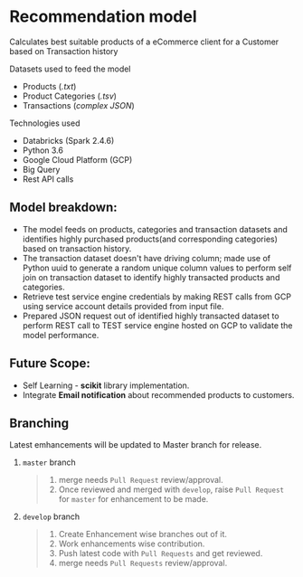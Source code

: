 # Recommendation model 
Calculates best suitable products of a eCommerce client for a Customer based on Transaction history

Datasets used to feed the model
- Products (*.txt*)
- Product Categories (*.tsv*)
- Transactions (*complex JSON*)

Technologies used
- Databricks (Spark 2.4.6)
- Python 3.6
- Google Cloud Platform (GCP)
- Big Query
- Rest API calls

## **Model breakdown**:

- The model feeds on products, categories and transaction datasets and identifies highly purchased products(and corresponding categories) based on transaction history.
- The transaction dataset doesn't have driving column; made use of Python uuid to generate a random unique column values to perform self join on transaction dataset to identify highly transacted products and categories.
- Retrieve test service engine credentials by making REST calls from GCP using service account details provided from input file.
- Prepared JSON request out of identified highly transacted dataset to perform REST call to TEST service engine hosted on GCP to validate the model performance.

## **Future Scope**:
- Self Learning - **scikit** library implementation.
- Integrate **Email notification** about recommended products to customers.

## Branching
Latest emhancements will be updated to Master branch for release.
1. `master` branch
    > 1. merge needs `Pull Request` review/approval.
    > 1. Once reviewed and merged with `develop`, raise `Pull Request` for `master` for enhancement to be made.

1. `develop` branch
    > 1. Create Enhancement wise branches out of it.
    > 1. Work enhancements wise contribution.
    > 1. Push latest code with `Pull Requests` and get reviewed.
    > 1. merge needs `Pull Requests` review/approval.